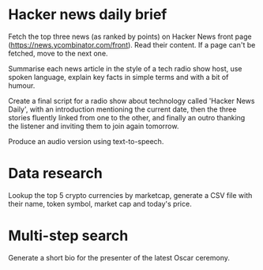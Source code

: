 # Hacker news daily brief

Fetch the top three news (as ranked by points) on Hacker News front page (https://news.ycombinator.com/front). Read
their content. If a page can't be fetched, move to the next one. 

Summarise each news article in the style of a tech radio show host, use spoken language, explain key facts in simple terms 
and with a bit of humour. 

Create a final script for a radio show about technology called 'Hacker News Daily', with an introduction mentioning the 
current date, then the three stories fluently linked from one to the other, and finally an outro thanking the listener
and inviting them to join again tomorrow. 

Produce an audio version using text-to-speech.

# Data research

Lookup the top 5 crypto currencies by marketcap, generate a CSV file with their name, token symbol, market cap and today's price.

# Multi-step search

Generate a short bio for the presenter of the latest Oscar ceremony.